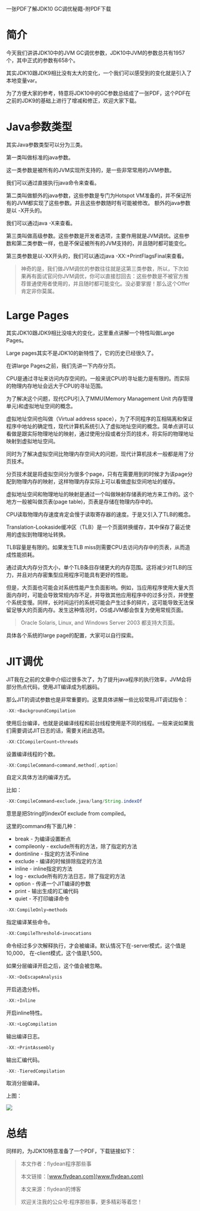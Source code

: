 一张PDF了解JDK10 GC调优秘籍-附PDF下载

# 简介

今天我们讲讲JDK10中的JVM GC调优参数，JDK10中JVM的参数总共有1957个，其中正式的参数有658个。

其实JDK10跟JDK9相比没有太大的变化，一个我们可以感受到的变化就是引入了本地变量var。

为了方便大家的参考，特意将JDK10中的GC参数总结成了一张PDF，这个PDF在之前的JDK9的基础上进行了增减和修正，欢迎大家下载。

# Java参数类型

其实Java参数类型可以分为三类。

第一类叫做标准的java参数。

这一类参数是被所有的JVM实现所支持的，是一些非常常用的JVM参数。

我们可以通过直接执行java命令来查看。

第二类叫做额外的java参数，这些参数是专门为Hotspot VM准备的，并不保证所有的JVM都实现了这些参数。并且这些参数随时有可能被修改。 额外的java参数是以 -X开头的。

我们可以通过java -X来查看。

第三类叫做高级参数。这些参数是开发者选项，主要作用就是JVM调优。这些参数和第二类参数一样，也是不保证被所有的JVM支持的，并且随时都可能变化。

第三类参数是以-XX开头的，我们可以通过java -XX:+PrintFlagsFinal来查看。

> 神奇的是，我们做JVM调优的参数往往就是这第三类参数，所以，下次如果再有面试官问你JVM调优，你可以直接怼回去：这些参数是不被官方推荐普通使用者使用的，并且随时都可能变化。没必要掌握！那么这个Offer肯定非你莫属。

# Large Pages

其实JDK10跟JDK9相比没啥大的变化，这里重点讲解一个特性叫做Large Pages。

Large pages其实不是JDK10的新特性了，它的历史已经很久了。

在讲large Pages之前，我们先讲一下内存分页。

CPU是通过寻址来访问内存空间的。一般来说CPU的寻址能力是有限的。而实际的物理内存地址会远大于CPU的寻址范围。

为了解决这个问题，现代CPU引入了MMU(Memory Management Unit 内存管理单元)和虚拟地址空间的概念。

虚拟地址空间也叫做（Virtual address space），为了不同程序的互相隔离和保证程序中地址的确定性，现代计算机系统引入了虚拟地址空间的概念。简单点讲可以看做是跟实际物理地址的映射，通过使用分段或者分页的技术，将实际的物理地址映射到虚拟地址空间。

同时为了解决虚拟空间比物理内存空间大的问题，现代计算机技术一般都是用了分页技术。

分页技术就是将虚拟空间分为很多个page，只有在需要用到的时候才为该page分配到物理内存的映射，这样物理内存实际上可以看做虚拟空间地址的缓存。

虚拟地址空间和物理地址的映射是通过一个叫做映射存储表的地方来工作的。这个地方一般被叫做页表(page table)，页表是存储在物理内存中的。

CPU读取物理内存速度肯定会慢于读取寄存器的速度。于是又引入了TLB的概念。

Translation-Lookaside缓冲区（TLB）是一个页面转换缓存，其中保存了最近使用的虚拟到物理地址转换。 

TLB容量是有限的。如果发生TLB miss则需要CPU去访问内存中的页表，从而造成性能损耗。

通过调大内存分页大小，单个TLB条目存储更大的内存范围。这将减少对TLB的压力，并且对内存密集型应用程序可能具有更好的性能。

但是，大页面也可能会对系统性能产生负面影响。例如，当应用程序使用大量大页面内存时，可能会导致常规内存不足，并导致其他应用程序中的过多分页，并使整个系统变慢。同样，长时间运行的系统可能会产生过多的碎片，这可能导致无法保留足够大的页面内存。发生这种情况时，OS或JVM都会恢复为使用常规页面。

> Oracle Solaris, Linux, and Windows Server 2003 都支持大页面。

具体各个系统的large page的配置，大家可以自行探索。

# JIT调优

JIT我在之前的文章中介绍过很多次了，为了提升java程序的执行效率，JVM会将部分热点代码，使用JIT编译成为机器码。

那么JIT的调试参数也是非常重要的。这里具体讲解一些比较常用JIT调试指令：

~~~java
-XX:+BackgroundCompilation
~~~

使用后台编译，也就是说编译线程和前台线程使用是不同的线程。一般来说如果我们需要调试JIT日志的话，需要关闭此选项。

~~~java
-XX:CICompilerCount=threads
~~~

设置编译线程的个数。

~~~java
-XX:CompileCommand=command,method[,option]
~~~

自定义具体方法的编译方式。

比如：

~~~java
-XX:CompileCommand=exclude,java/lang/String.indexOf
~~~

意思是把String的indexOf exclude from compiled。

这里的command有下面几种：

* break - 为编译设置断点
* compileonly - exclude所有的方法，除了指定的方法
* dontinline - 指定的方法不inline
* exclude - 编译的时候排除指定的方法
* inline - inline指定的方法
* log - exclude所有的方法日志，除了指定的方法
* option - 传递一个JIT编译的参数
* print - 输出生成的汇编代码
* quiet - 不打印编译命令

~~~java
-XX:CompileOnly=methods
~~~

指定编译某些命令。

~~~java
-XX:CompileThreshold=invocations
~~~

命令经过多少次解释执行，才会被编译。默认情况下在-server模式，这个值是10,000， 在-client模式，这个值是1,500。

如果分层编译开启之后，这个值会被忽略。

~~~java
-XX:+DoEscapeAnalysis
~~~

开启逃逸分析。

~~~java
-XX:+Inline
~~~

开启inline特性。

~~~java
-XX:+LogCompilation
~~~
输出编译日志。

~~~java
-XX:+PrintAssembly
~~~
输出汇编代码。

~~~java
-XX:-TieredCompilation
~~~
取消分层编译。

上图：

![](https://img-blog.csdnimg.cn/20200627180541817.png?x-oss-process=image/watermark,type_ZmFuZ3poZW5naGVpdGk,shadow_0,text_aHR0cDovL3d3dy5mbHlkZWFuLmNvbQ==,size_35,color_8F8F8F,t_70)

# 总结

同样的，为JDK10特意准备了一个PDF，下载链接如下：

[]()

> 本文作者：flydean程序那些事
> 
> 本文链接：[www.flydean.com](www.flydean.com)
> 
> 本文来源：flydean的博客
> 
> 欢迎关注我的公众号:程序那些事，更多精彩等着您！
